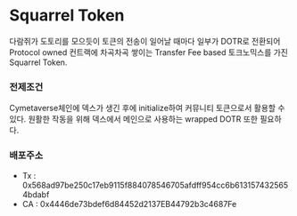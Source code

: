 # Squarrel Token

다람쥐가 도토리를 모으듯이 토큰의 전송이 일어날 때마다 일부가 DOTR로 전환되어 Protocol owned 컨트랙에
차곡차곡 쌓이는 Transfer Fee based 토크노믹스를 가진 Squarrel Token.

### 전제조건

Cymetaverse체인에 덱스가 생긴 후에 initialize하여 커뮤니티 토큰으로서 활용할 수 있다.
원활한 작동을 위해 덱스에서 메인으로 사용하는 wrapped DOTR 또한 필요하다.

### 배포주소
- Tx : 0x568ad97be250c17eb9115f884078546705afdff954cc6b6131574325654bdabf
- CA : 0x4446de73bdef6d84452d2137EB44792b3c4687Fe
